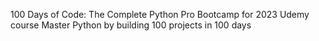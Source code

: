 100 Days of Code: The Complete Python Pro Bootcamp for 2023
Udemy course Master Python by building 100 projects in 100 days
